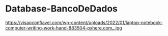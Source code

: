 # Database-BancoDeDados


https://visaoconfiavel.com/wp-content/uploads/2022/01/laptop-notebook-computer-writing-work-hand-883504-pxhere.com_.jpg
